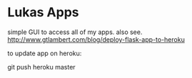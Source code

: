 # Lukas Apps

simple GUI to access all of my apps.
also see. http://www.gtlambert.com/blog/deploy-flask-app-to-heroku

to update app on heroku:

git push heroku master